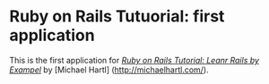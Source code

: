 # Ruby on Rails Tutuorial: first application

This is the first application for
[*Ruby on Rails Tutorial: Leanr Rails by Exampel*](http://railstutorial.org/)
by [Michael Hartl] (http://michaelhartl.com/).
